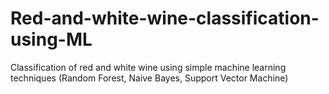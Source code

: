 # Red-and-white-wine-classification-using-ML
Classification of red and white wine using simple machine learning techniques (Random Forest, Naive Bayes, Support Vector Machine)
